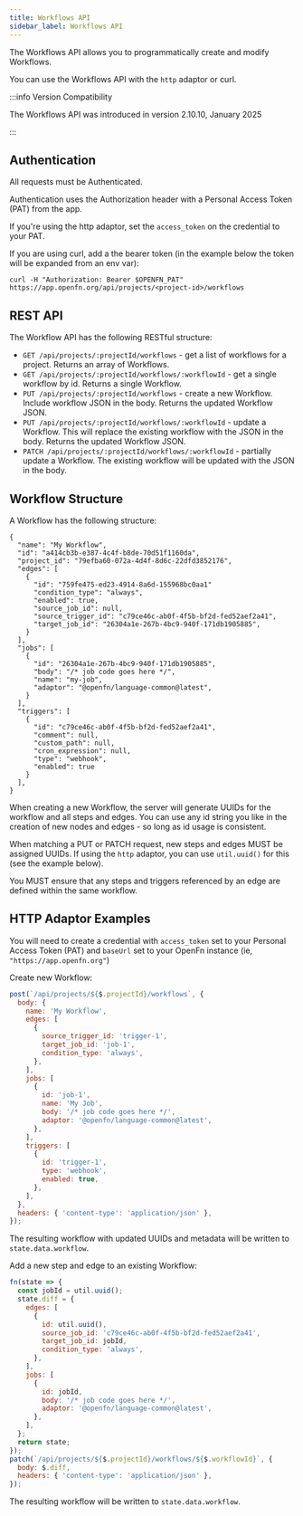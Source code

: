 ```yaml
---
title: Workflows API
sidebar_label: Workflows API
---
```


The Workflows API allows you to programmatically create and modify Workflows.

You can use the Workflows API with the `http` adaptor or curl.

:::info Version Compatibility

The Workflows API was introduced in version 2.10.10, January 2025

:::

## Authentication

All requests must be Authenticated.

Authentication uses the Authorization header with a Personal Access Token (PAT)
from the app.

If you're using the http adaptor, set the `access_token` on the credential to
your PAT.

If you are using curl, add a the bearer token (in the example below the token
will be expanded from an env var):

```
curl -H "Authorization: Bearer $OPENFN_PAT" https://app.openfn.org/api/projects/<project-id>/workflows
```

## REST API

The Workflow API has the following RESTful structure:

- `GET /api/projects/:projectId/workflows` - get a list of workflows for a
  project. Returns an array of Workflows.
- `GET /api/projects/:projectId/workflows/:workflowId` - get a single workflow
  by id. Returns a single Workflow.
- `PUT /api/projects/:projectId/workflows` - create a new Workflow. Include
  workflow JSON in the body. Returns the updated Workflow JSON.
- `PUT /api/projects/:projectId/workflows/:workflowId` - update a Workflow. This
  will replace the existing workflow with the JSON in the body. Returns the
  updated Workflow JSON.
- `PATCH /api/projects/:projectId/workflows/:workflowId` - partially update a
  Workflow. The existing workflow will be updated with the JSON in the body.

## Workflow Structure

A Workflow has the following structure:

```
{
  "name": "My Workflow",
  "id": "a414cb3b-e387-4c4f-b8de-70d51f1160da",
  "project_id": "79efba60-072a-4d4f-8d6c-22dfd3852176",
  "edges": [
    {
      "id": "759fe475-ed23-4914-8a6d-155968bc0aa1"
      "condition_type": "always",
      "enabled": true,
      "source_job_id": null,
      "source_trigger_id": "c79ce46c-ab0f-4f5b-bf2d-fed52aef2a41",
      "target_job_id": "26304a1e-267b-4bc9-940f-171db1905885",
    }
  ],
  "jobs": [
    {
      "id": "26304a1e-267b-4bc9-940f-171db1905885",
      "body": "/* job code goes here */",
      "name": "my-job",
      "adaptor": "@openfn/language-common@latest",
    }
  ],
  "triggers": [
    {
      "id": "c79ce46c-ab0f-4f5b-bf2d-fed52aef2a41",
      "comment": null,
      "custom_path": null,
      "cron_expression": null,
      "type": "webhook",
      "enabled": true
    }
  ],
}
```

When creating a new Workflow, the server will generate UUIDs for the workflow
and all steps and edges. You can use any id string you like in the creation of
new nodes and edges - so long as id usage is consistent.

When matching a PUT or PATCH request, new steps and edges MUST be assigned
UUIDs. If using the `http` adaptor, you can use `util.uuid()` for this (see the
example below).

You MUST ensure that any steps and triggers referenced by an edge are defined
within the same workflow.

## HTTP Adaptor Examples

You will need to create a credential with `access_token` set to your Personal
Access Token (PAT) and `baseUrl` set to your OpenFn instance (ie,
`"https://app.openfn.org"`)

Create new Workflow:

```js
post(`/api/projects/${$.projectId}/workflows`, {
  body: {
    name: 'My Workflow',
    edges: [
      {
        source_trigger_id: 'trigger-1',
        target_job_id: 'job-1',
        condition_type: 'always',
      },
    ],
    jobs: [
      {
        id: 'job-1',
        name: 'My Job',
        body: '/* job code goes here */',
        adaptor: '@openfn/language-common@latest',
      },
    ],
    triggers: [
      {
        id: 'trigger-1',
        type: 'webhook',
        enabled: true,
      },
    ],
  },
  headers: { 'content-type': 'application/json' },
});
```

The resulting workflow with updated UUIDs and metadata will be written to
`state.data.workflow`.

Add a new step and edge to an existing Workflow:

```js
fn(state => {
  const jobId = util.uuid();
  state.diff = {
    edges: [
      {
        id: util.uuid(),
        source_job_id: 'c79ce46c-ab0f-4f5b-bf2d-fed52aef2a41',
        target_job_id: jobId,
        condition_type: 'always',
      },
    ],
    jobs: [
      {
        id: jobId,
        body: '/* job code goes here */',
        adaptor: '@openfn/language-common@latest',
      },
    ],
  };
  return state;
});
patch(`/api/projects/${$.projectId}/workflows/${$.workflowId}`, {
  body: $.diff,
  headers: { 'content-type': 'application/json' },
});
```

The resulting workflow will be written to `state.data.workflow`.
